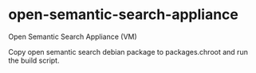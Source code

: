 # open-semantic-search-appliance
 Open Semantic Search Appliance (VM)

Copy open semantic search debian package to packages.chroot and run the build script.